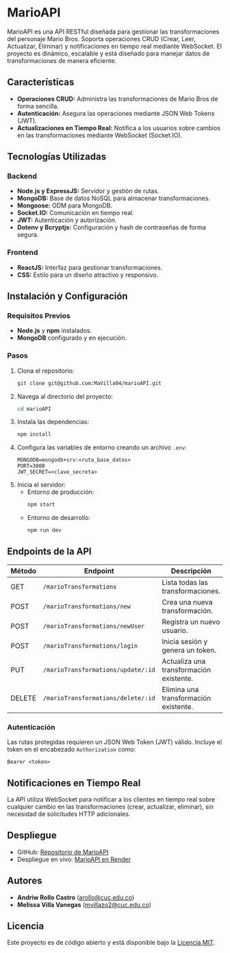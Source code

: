 # MarioAPI

MarioAPI es una API RESTful diseñada para gestionar las transformaciones del personaje Mario Bros. Soporta operaciones CRUD (Crear, Leer, Actualizar, Eliminar) y notificaciones en tiempo real mediante WebSocket. El proyecto es dinámico, escalable y está diseñado para manejar datos de transformaciones de manera eficiente.

## Características
- **Operaciones CRUD:** Administra las transformaciones de Mario Bros de forma sencilla.
- **Autenticación:** Asegura las operaciones mediante JSON Web Tokens (JWT).
- **Actualizaciones en Tiempo Real:** Notifica a los usuarios sobre cambios en las transformaciones mediante WebSocket (Socket.IO).

## Tecnologías Utilizadas
### Backend
- **Node.js y ExpressJS:** Servidor y gestión de rutas.
- **MongoDB:** Base de datos NoSQL para almacenar transformaciones.
- **Mongoose:** ODM para MongoDB.
- **Socket.IO:** Comunicación en tiempo real.
- **JWT:** Autenticación y autorización.
- **Dotenv y Bcryptjs:** Configuración y hash de contraseñas de forma segura.

### Frontend
- **ReactJS:** Interfaz para gestionar transformaciones.
- **CSS:** Estilo para un diseño atractivo y responsivo.

## Instalación y Configuración
### Requisitos Previos
- **Node.js** y **npm** instalados.
- **MongoDB** configurado y en ejecución.

### Pasos
1. Clona el repositorio:
   ```bash
   git clone git@github.com:MaVilla04/marioAPI.git
   ```
2. Navega al directorio del proyecto:
   ```bash
   cd marioAPI
   ```
3. Instala las dependencias:
   ```bash
   npm install
   ```
4. Configura las variables de entorno creando un archivo `.env`:
   ```env
   MONGODB=mongodb+srv:<ruta_base_datos>
   PORT=3000
   JWT_SECRET=<clave_secreta>
   ```
5. Inicia el servidor:
   - Entorno de producción:
     ```bash
     npm start
     ```
   - Entorno de desarrollo:
     ```bash
     npm run dev
     ```

## Endpoints de la API
| Método | Endpoint                           | Descripción                                 |
|--------|------------------------------------|---------------------------------------------|
| GET    | `/marioTransformations`            | Lista todas las transformaciones.           |
| POST   | `/marioTransformations/new`        | Crea una nueva transformación.              |
| POST   | `/marioTransformations/newUser`    | Registra un nuevo usuario.                  |
| POST   | `/marioTransformations/login`      | Inicia sesión y genera un token.            |
| PUT    | `/marioTransformations/update/:id` | Actualiza una transformación existente.     |
| DELETE | `/marioTransformations/delete/:id` | Elimina una transformación existente.       |

### Autenticación
Las rutas protegidas requieren un JSON Web Token (JWT) válido. Incluye el token en el encabezado `Authorization` como:
```
Bearer <token>
```

## Notificaciones en Tiempo Real
La API utiliza WebSocket para notificar a los clientes en tiempo real sobre cualquier cambio en las transformaciones (crear, actualizar, eliminar), sin necesidad de solicitudes HTTP adicionales.

## Despliegue
- GitHub: [Repositorio de MarioAPI](https://github.com/MaVilla04/marioAPI/)
- Despliegue en vivo: [MarioAPI en Render](https://marioapi.onrender.com/)

## Autores
- **Andriw Rollo Castro** (arollo@cuc.edu.co)
- **Melissa Villa Vanegas** (mvillazo2@cuc.edu.co)

## Licencia
Este proyecto es de código abierto y está disponible bajo la [Licencia MIT](LICENSE).
